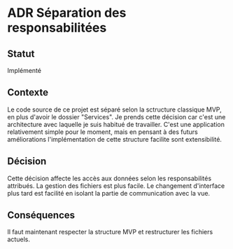 # ADR Séparation des responsabilitées

## Statut
Implémenté

## Contexte
Le code source de ce projet est séparé selon la sctructure classique MVP, en plus d'avoir le dossier "Services". Je prends cette décision car c'est une architecture avec laquelle je suis habitué de travailler. C'est une application relativement simple pour le moment, mais en pensant à des futurs améliorations l'implémentation de cette structure facilite sont extensibilité.

## Décision
Cette décision affecte les accès aux données selon les responsabilités attribués. La gestion des fichiers est plus facile. Le changement d'interface plus tard est facilité en isolant la partie de communication avec la vue.

## Conséquences
Il faut maintenant respecter la structure MVP et restructurer les fichiers actuels.